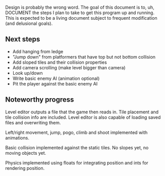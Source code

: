 Design is probably the wrong word. The goal of this document is to, uh,
DOCUMENT the steps I plan to take to get this program up and running.
This is expected to be a living document subject to frequent
modification (and delusional goals).

<h2>Next steps</h2>

<ul>
    <li>Add hanging from ledge</li>
    <li>"Jump down" from platformers that have top but not bottom collision</li>
    <li>Add sloped tiles and their collision properties</li>
    <li>Add camera scrolling (make level bigger than camera)</li>
    <li>Look up/down</li>
    <li>Write basic enemy AI (animation optional)</li>
    <li>Pit the player against the basic enemy AI</li>
</ul>

<h2>Noteworthy progress</h2>

Level editor outputs a file that the game then reads in. Tile placement and tile collision info are included.
Level editor is also capable of loading saved files and overwriting them.

Left/right movement, jump, pogo, climb and shoot implemented with animations.

Basic collision implemented against the static tiles. No slopes yet, no moving objects yet.

Physics implemented using floats for integrating position and ints for rendering position.
